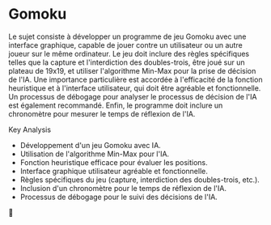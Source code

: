 # Gomoku

Le sujet consiste à développer un programme de jeu Gomoku avec une interface graphique, capable de jouer contre un utilisateur ou un autre joueur sur le même ordinateur. Le jeu doit inclure des règles spécifiques telles que la capture et l'interdiction des doubles-trois, être joué sur un plateau de 19x19, et utiliser l'algorithme Min-Max pour la prise de décision de l'IA. Une importance particulière est accordée à l'efficacité de la fonction heuristique et à l'interface utilisateur, qui doit être agréable et fonctionnelle. Un processus de débogage pour analyser le processus de décision de l'IA est également recommandé. Enfin, le programme doit inclure un chronomètre pour mesurer le temps de réflexion de l'IA.

Key Analysis

- Développement d'un jeu Gomoku avec IA.
- Utilisation de l'algorithme Min-Max pour l'IA.
- Fonction heuristique efficace pour évaluer les positions.
- Interface graphique utilisateur agréable et fonctionnelle.
- Règles spécifiques du jeu (capture, interdiction des doubles-trois, etc.).
- Inclusion d'un chronomètre pour le temps de réflexion de l'IA.
- Processus de débogage pour le suivi des décisions de l'IA.

🍺